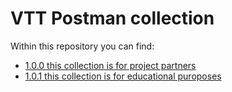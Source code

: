 # VTT Postman collection

Within this repository you can find:
* [1.0.0 this collection is for project partners](./1.0.0/README.md)
* [1.0.1 this collection is for educational puroposes](1.0.1/README.md)